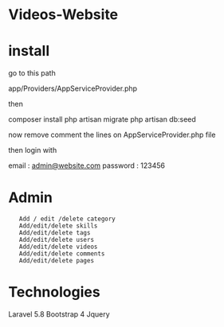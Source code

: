 # Videos-Website
# install
go to this path

app/Providers/AppServiceProvider.php

then

   composer install
   php artisan migrate
   php artisan db:seed
   
   now remove comment the lines on AppServiceProvider.php file

then login with

   email : admin@website.com
   password : 123456
   
   # Admin
   
       Add / edit /delete category
       Add/edit/delete skills
       Add/edit/delete tags
       Add/edit/delete users
       Add/edit/delete videos
       Add/edit/delete comments
       Add/edit/delete pages
       
  # Technologies
  
  Laravel 5.8
  Bootstrap 4
  Jquery
       
